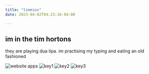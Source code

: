 ```yaml
---
title: "timmies"
date: 2023-04-02T04:23:16-04:00

---
```


## im in the tim hortons

they are playing dua lipa.
im practising my typing and eating an old fashioned

![website apps](https://i.imgur.com/RErQcue.png) 
![key1](https://i.imgur.com/TsEEhqQ.jpg) 
![key2](https://i.imgur.com/vcRMOmP.jpg) 
![key3](https://i.imgur.com/4BX0bBw.jpg) 
